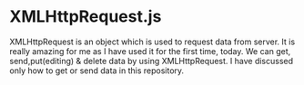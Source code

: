 # XMLHttpRequest.js
XMLHttpRequest is an object which is used to request data from server. It is really amazing for me as I have used it for the first time, today. We can get, send,put(editing) &amp; delete data by using XMLHttpRequest. I have discussed only how to get or send data in this repository. 
